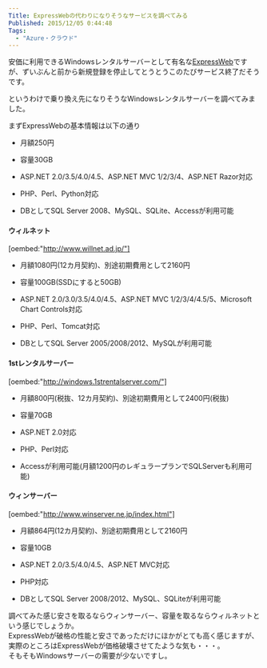 ```yaml
---
Title: ExpressWebの代わりになりそうなサービスを調べてみる
Published: 2015/12/05 0:44:48
Tags:
  - "Azure・クラウド"
---
```

安価に利用できるWindowsレンタルサーバーとして有名な[ExpressWeb](http://www.datajapan.ne.jp/expressweb/)ですが、ずいぶんと前から新規登録を停止してとうとうこのたびサービス終了だそうです。  

というわけで乗り換え先になりそうなWindowsレンタルサーバーを調べてみました。  

<!-- more -->

まずExpressWebの基本情報は以下の通り  

* 月額250円

* 容量30GB

* ASP.NET 2.0/3.5/4.0/4.5、ASP.NET MVC 1/2/3/4、ASP.NET Razor対応

* PHP、Perl、Python対応

* DBとしてSQL Server 2008、MySQL、SQLite、Accessが利用可能

#### ウィルネット

[oembed:"http://www.willnet.ad.jp/"]

* 月額1080円(12カ月契約)、別途初期費用として2160円

* 容量100GB(SSDにすると50GB)

* ASP.NET 2.0/3.0/3.5/4.0/4.5、ASP.NET MVC 1/2/3/4/4.5/5、Microsoft Chart Controls対応

* PHP、Perl、Tomcat対応

* DBとしてSQL Server 2005/2008/2012、MySQLが利用可能

#### 1stレンタルサーバー

[oembed:"http://windows.1strentalserver.com/"]

* 月額800円(税抜、12カ月契約)、別途初期費用として2400円(税抜)

* 容量70GB

* ASP.NET 2.0対応

* PHP、Perl対応

* Accessが利用可能(月額1200円のレギュラープランでSQLServerも利用可能)

#### ウィンサーバー

[oembed:"http://www.winserver.ne.jp/index.html"]

* 月額864円(12カ月契約)、別途初期費用として2160円

* 容量10GB

* ASP.NET 2.0/3.5/4.0/4.5、ASP.NET MVC対応

* PHP対応

* DBとしてSQL Server 2008/2012、MySQL、SQLiteが利用可能




調べてみた感じ安さを取るならウィンサーバー、容量を取るならウィルネットという感じでしょうか。  
ExpressWebが破格の性能と安さであっただけにほかがとても高く感じますが、実際のところはExpressWebが価格破壊させてたような気も・・・。  
そもそもWindowsサーバーの需要が少ないですし。  